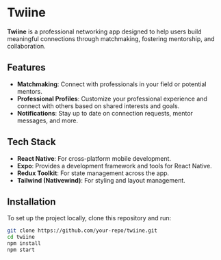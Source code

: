 # Twiine

**Twiine** is a professional networking app designed to help users build meaningful connections through matchmaking, fostering mentorship, and collaboration.

## Features

- **Matchmaking**: Connect with professionals in your field or potential mentors.
- **Professional Profiles**: Customize your professional experience and connect with others based on shared interests and goals.
- **Notifications**: Stay up to date on connection requests, mentor messages, and more.

## Tech Stack

- **React Native**: For cross-platform mobile development.
- **Expo**: Provides a development framework and tools for React Native.
- **Redux Toolkit**: For state management across the app.
- **Tailwind (Nativewind)**: For styling and layout management.

## Installation

To set up the project locally, clone this repository and run:

```bash
git clone https://github.com/your-repo/twiine.git
cd twiine
npm install
npm start
```
